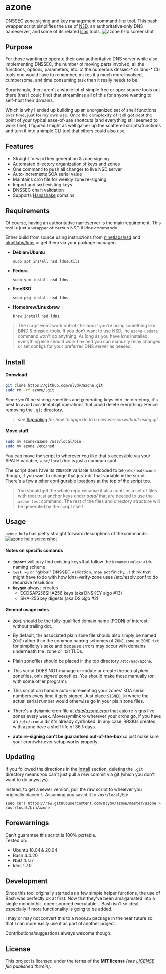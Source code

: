 # azone
DNSSEC zone signing and key management command-line tool. This bash wrapper script simplifies the use of [NSD](https://github.com/NLnetLabs/nsd), an authoritative-only DNS nameserver, and some of its related [ldns](https://github.com/NLnetLabs/ldns) tools.
![azone help screenshot](https://files.neelyadav.com/misc/azone-preview-2.png)
## Purpose
For those wanting to operate their own authoritative DNS server while also implementing DNSSEC, the number of moving parts involved, all the functions, options, parameters, etc. of the numerous dnssec-* or ldns-* CLI tools one would have to remember, makes it a much more involved, cumbersome, and time consuming task than it really needs to be.

Surprisingly, there aren't a whole lot of simple free or open source tools out there (that I could find) that streamlines all of this for anyone wanting to self-host their domains.

Which is why I ended up building up an unorganized set of shell functions over time, just for my own use. Once the complexity of it all got past the point of your typical ease-of-use shortcuts (and everything still seemed to work fine), I figured I might as well gather up the scattered scripts/functions and turn it into a simple CLI tool that others could also use.

## Features
- Straight forward key generation & zone signing
- Automated directory organization of keys and zones
- One command to push all changes to live NSD server
- Auto-increments SOA serial value
- Maintains cron file for weekly zone re-signing
- Import and sort existing keys
- DNSSEC chain validation
- Supports [Handshake](https://handshake.org) domains

## Requirements
Of course, having an authoritative nameserver is the main requirement. This tool is just a wrapper of certain NSD & ldns commands.

Either build from source using instructions from [nlnetlabs/nsd](https://github.com/NLnetLabs/nsd) and [nlnetlabs/ldns](https://github.com/NLnetLabs/ldns) or get them via your package manager:

- **Debian/Ubuntu**

    `sudo apt install nsd ldnsutils`

- **Fedora**

    `sudo yum install nsd ldns`

- **FreeBSD**

    `sudo pkg install nsd ldns`

- **Homebrew/Linuxbrew**

    `brew install nsd ldns`

>The script won't work out-of-the-box if you're using something like BIND & dnssec-tools. If you don't want to use NSD, the `azone update` command won't do anything. As long as you have ldns installed, everything else should work fine and you can manually relay changes or set configs for your preferred DNS server as needed.

## Install
#### Donwload

```bash
git clone https://github.com/nlydv/azone.git
sudo rm -rf azone/.git
```
Since you'll be storing zonefiles and generating keys into the directory, it's best to avoid accidental git operations that could delete everything. Hence removing the `.git` directory.

> _see [#updating](https://github.com/nlydv/azone#Updating) for how to upgrade to a new version without using git_

#### Move stuff
```bash
sudo mv azone/azone /usr/local/bin
sudo mv azone /etc/nsd
```
You can move the script to wherever you like that's accessible via your $PATH variable, `/usr/local/bin` is just a common spot.

The script does have its `ZONEDIR` variable hardcoded to be `/etc/nsd/azone` though, if you want to change that just edit that variable in the script. There's a few a other [configurable locations](https://github.com/nlydv/azone/blob/a673f6522188eb1192fce1fab6662ddeaa1af949/azone#L17-L21) at the top of the script too.

> You should get the whole repo because it also contains a set of files with root trust anchor keys under *data/* that are needed to use the `azone test` command. The rest of the files and directory structure will be generated by the script itself.

## Usage
`azone help` has pretty straight forward descriptions of the commands:
![azone help screenshot](https://files.neelyadav.com/misc/azone-help-2.png)

#### Notes on specific comands
- **`import`** will only find existing keys that follow the `K<name>+<alg>+<id>` naming scheme
- **`test -g`** or "global" DNSSEC validation, may act finicky... I think that might have to do with how ldns-verify-zone uses /etc/resolv.conf to do recursive resolution
- **`keygen`** always creates
  - ECDSAP256SHA256 keys (aka DNSKEY algo #13)
  - SHA-256 key digests (aka DS algo #2)

#### General usage notes
- **`ZONE`** should be the fully-qualified domain name (FQDN) of interest, without trailing dot.

- By default, the associated plain zone file should also simply be named `ZONE` rather than the common naming schemes of `ZONE.zone` or `ZONE.txt` for simplicity's sake and because errors may occur with domains underneath the .zone or .txt TLDs.

- Plain zonefiles should be placed in the top directory `/etc/nsd/azone`.

- This script DOES NOT manage or update or create the actual *plain* zonefiles, only *signed* zonefiles. You should make those manually (or with some other program).

- This script can handle auto-incrementing your zones' SOA serial numbers every time it gets signed. Just place `SIGNED_ON` where the actual serial number would otherwise go in your plain zone files.

- There's a dynamic cron file at _[data/azone.cron](data/azone.cron)_ that auto re-signs live zones every week. Move/symlink to wherever your crons go, if you have an `/etc/cron.d` dir it's already symlinked. In any
case, RRSIGs created with azone have a shelf life of 36.5 days.
 - **auto re-signing can't be guaranteed out-of-the-box** so just make sure your cron/whatever setup works properly

## Updating
If you followed the directions in the [install](https://github.com/nlydv/azone#Install) section, deleting the `.git` directory means you can't just pull a new commit via git (which you don't want to do anyways).

Instead, to get a newer version, pull the raw script to wherever you originally placed it. Assuming you saved it to `/usr/local/bin`:
```
sudo curl https://raw.githubusercontent.com/nlydv/azone/master/azone > /usr/local/bin/azone
```

## Forewarnings
Can't guarantee this script is 100% portable.<br>Tested on:
- Ubuntu 18.04 & 20.04
- Bash 4.4.20
- NSD 4.1.17
- ldns 1.7.0

## Development

Since this tool originally started as a few simple helper functions, the use of Bash was perfectly ok at first. Now that they've been amalgamated into a single monolothic, open-sourced executable... Bash isn't so ideal, especially if more functionality is going to be added.

I may or may not convert this to a NodeJS package in the near future so that I can more easily use it as part of another project.

Contributions/suggestions always welcome though.

## License

This project is licensed under the terms of the **MIT license** _(see [LICENSE](https://github.com/nlydv/azone/blob/master/LICENSE) file published therein)_.
